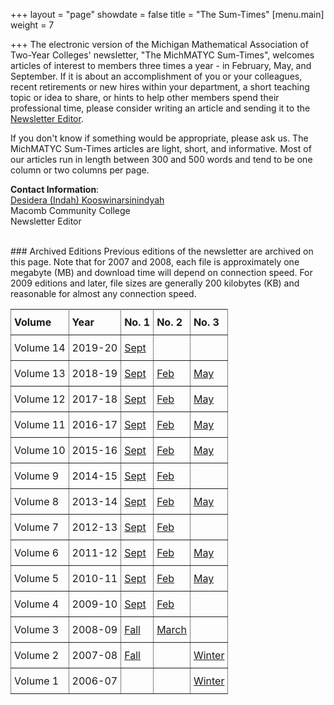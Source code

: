 +++
layout = "page"
showdate = false
title = "The Sum-Times"
[menu.main]
weight = 7

+++
The electronic version of the Michigan Mathematical Association of Two-Year Colleges' newsletter, "The MichMATYC Sum-Times", welcomes articles of interest to members three times a year - in February, May, and September. If it is about an accomplishment of you or your colleagues, recent retirements or new hires within your department, a short teaching topic or idea to share, or hints to help other members spend their professional time, please consider writing an article and sending it to the [Newsletter Editor](mailto:kooswinarsinindyahd@macomb.edu).

If you don't know if something would be appropriate, please ask us. The MichMATYC Sum-Times articles are light, short, and informative. Most of our articles run in length between 300 and 500 words and tend to be one column or two columns per page.

**Contact Information**:<br/>[Desidera (Indah) Kooswinarsinindyah](mailto:kooswinarsinindyahd@macomb.edu)<br/>
Macomb Community College<br/>
Newsletter Editor

<br/>
### Archived Editions
Previous editions of the newsletter are archived on this page. Note that for 2007 and 2008, each file is approximately one megabyte (MB) and download time will depend on connection speed. For 2009 editions and later, file sizes are generally 200 kilobytes (KB) and reasonable for almost any connection speed.

<style type="text/css">

.tg  {border-collapse:collapse;border-spacing:0;}

.tg td{padding:10px 5px;border-style:solid;border-width:1px;overflow:hidden;word-break:normal;border-color:black;}

.tg th{font-weight:normal;padding:10px 5px;border-style:solid;border-width:1px;overflow:hidden;word-break:normal;border-color:black;}

.tg .tg-c3ow{border-color:inherit;text-align:left;vertical-align:top}

</style>

<table class="tg">

<tr>

<th class="tg-c3ow"><b>Volume</b></th>

<th class="tg-c3ow"><b>Year</b></th>

<th class="tg-c3ow"><b>No. 1</b></th>

<th class="tg-c3ow"><b>No. 2</b></th>

<th class="tg-c3ow"><b>No. 3</b></th>

</tr>

<tr>

<td class="tg-c3ow">Volume 14</td>

<td class="tg-c3ow">2019-20</td>

<td class="tg-c3ow"><a href="/uploads/MichMatycNewsletterSept2019.pdf" target="_blank">Sept</a></td>

<td class="tg-c3ow"></td>

<td class="tg-c3ow"></td>

</tr>

<tr>

<td class="tg-c3ow">Volume 13</td>

<td class="tg-c3ow">2018-19</td>

<td class="tg-c3ow"><a href="/uploads/MichMatycNewsletterSept2018.pdf" target="_blank">Sept</a></td>

<td class="tg-c3ow"><a href="/uploads/MichMatycNewsletterFebruary2019.pdf" target="_blank">Feb</a></td>

<td class="tg-c3ow"><a href="/uploads/MichMatycNewsletterMay2019.pdf" target="_blank">May</a></td>

</tr>

<tr>

<td class="tg-c3ow">Volume 12</td>

<td class="tg-c3ow">2017-18</td>

<td class="tg-c3ow"><a href="/uploads/MichMatycNewsletterSept2017.pdf" target="_blank">Sept</a></td>

<td class="tg-c3ow"><a href="/uploads/MichMatycNewsletterFebruary2018.pdf" target="_blank">Feb</a></td>

<td class="tg-c3ow"><a href="/uploads/MichMatycNewsletterMay2018.pdf" target="_blank">May</a></td>

</tr>

<tr>

<td class="tg-c3ow">Volume 11</td>

<td class="tg-c3ow">2016-17</td>

<td class="tg-c3ow"><a href="/uploads/MichMATYCSept16.pdf" target="_blank">Sept</a></td>

<td class="tg-c3ow"><a href="/uploads/MichMatycNewsletterFebruary2017.pdf" target="_blank">Feb</a></td>

<td class="tg-c3ow"><a href="/uploads/MichMatycNewsletterMay2017.pdf" target="_blank">May</a></td>

</tr>

<tr>

<td class="tg-c3ow">Volume 10</td>

<td class="tg-c3ow">2015-16</td>

<td class="tg-c3ow"><a href="/uploads/MichMATYCSept15.pdf" target="_blank">Sept</a></td>

<td class="tg-c3ow"><a href="/uploads/MichMatycNewsletterFebruary2016.pdf" target="_blank">Feb</a></td>

<td class="tg-c3ow"><a href="/uploads/MichMATYCMay16.pdf" target="_blank">May</a></td>

</tr>

<tr>

<td class="tg-c3ow">Volume 9</td>

<td class="tg-c3ow">2014-15</td>

<td class="tg-c3ow"><a href="/uploads/MichMatycNewsletterSept2014.pdf" target="_blank">Sept</a></td>

<td class="tg-c3ow"><a href="/uploads/MichMatycNewsletterFebruary2015.pdf" target="_blank">Feb</a></td>

<td class="tg-c3ow"></td>

</tr>

<tr>

<td class="tg-c3ow">Volume 8</td>

<td class="tg-c3ow">2013-14</td>

<td class="tg-c3ow"><a href="/uploads/MichMatycNewsletterSeptember 2013.pdf" target="_blank">Sept</a></td>

<td class="tg-c3ow"><a href="/uploads/MichMatycNewsletterFeb2014.pdf" target="_blank">Feb</a></td>

<td class="tg-c3ow"><a href="/uploads/MichMatycNewsletterMay2014.pdf" target="_blank">May</a></td>

</tr>

<tr>

<td class="tg-c3ow">Volume 7</td>

<td class="tg-c3ow">2012-13</td>

<td class="tg-c3ow"><a href="/uploads/Sept 2012 MichMATYC Newsletter.pdf" target="_blank">Sept</a></td>

<td class="tg-c3ow"><a href="/uploads/MichMATYCNewsletterFebruary_2013.pdf" target="_blank">Feb</a></td>

<td class="tg-c3ow"></td>

</tr>

<tr>

<td class="tg-c3ow">Volume 6</td>

<td class="tg-c3ow">2011-12</td>

<td class="tg-c3ow"><a href="/uploads/Sept2011MichMATYCnewsletter.pdf" target="_blank">Sept</a></td>

<td class="tg-c3ow"><a href="/uploads/Feb 2012 MichMATYC Newsletter.pdf" target="_blank">Feb</a></td>

<td class="tg-c3ow"><a href="/uploads/May 2012 MichMATYC Newsletter.pdf" target="_blank">May</a></td>

</tr>

<tr>

<td class="tg-c3ow">Volume 5</td>

<td class="tg-c3ow">2010-11</td>

<td class="tg-c3ow"><a href="/uploads/Sept2010MichMATYCnewsletter.pdf" target="_blank">Sept</a></td>

<td class="tg-c3ow"><a href="/uploads/Feb2011MichMATYCNewsletter.pdf" target="_blank">Feb</a></td>

<td class="tg-c3ow"><a href="/uploads/May2011MichMATYCNewsletter.pdf" target="_blank">May</a></td>

</tr>

<tr>

<td class="tg-c3ow">Volume 4</td>

<td class="tg-c3ow">2009-10</td>

<td class="tg-c3ow"><a href="/uploads/Sept2009MichMATYCnewsletter.pdf" target="_blank">Sept</a></td>

<td class="tg-c3ow"><a href="/uploads/Feb2010MichMATYCnewsletter.pdf" target="_blank">Feb</a></td>

<td class="tg-c3ow"></td>

</tr>

<tr>

<td class="tg-c3ow">Volume 3</td>

<td class="tg-c3ow">2008-09</td>

<td class="tg-c3ow"><a href="/uploads/FA2008newsletter.pdf" target="_blank">Fall</a></td>

<td class="tg-c3ow"><a href="/uploads/March2009MichMATYCnewsletter.pdf" target="_blank">March</a></td>

<td class="tg-c3ow"></td>

</tr>

<tr>

<td class="tg-c3ow">Volume 2</td>

<td class="tg-c3ow">2007-08</td>

<td class="tg-c3ow"><a href="/uploads/FA2007newsletter.pdf" target="_blank">Fall</a></td>

<td class="tg-c3ow"></td>

<td class="tg-c3ow"><a href="/uploads/WI2008newsletter.pdf" target="_blank">Winter</a></td>

</tr>

<tr>

<td class="tg-c3ow">Volume 1</td>

<td class="tg-c3ow">2006-07</td>

<td class="tg-c3ow"></td>

<td class="tg-c3ow"></td>

<td class="tg-c3ow"><a href="/uploads/WI2007newsletter.pdf" target="_blank">Winter</a></td>

</tr>

</table>